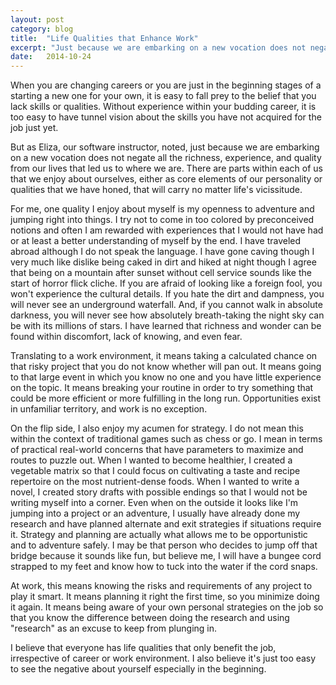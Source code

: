 ```yaml
---
layout: post
category: blog
title:  "Life Qualities that Enhance Work"
excerpt: "Just because we are embarking on a new vocation does not negate all the richness, experience, and quality from our lives that have led us to where we are."
date:   2014-10-24
---
```


When you are changing careers or you are just in the beginning stages of a starting a new one for your own, it is easy to fall prey to the belief that you lack skills or qualities. Without experience within your budding career, it is too easy to have tunnel vision about the skills you have not acquired for the job just yet.

But as Eliza, our software instructor, noted, just because we are embarking on a new vocation does not negate all the richness, experience, and quality from our lives that led us to where we are. There are parts within each of us that we enjoy about ourselves, either as core elements of our personality or qualities that we have honed, that will carry no matter life's vicissitude.

For me, one quality I enjoy about myself is my openness to adventure and jumping right into things. I try not to come in too colored by preconceived notions and often I am rewarded with experiences that I would not have had or at least a better understanding of myself by the end. I have traveled abroad although I do not speak the language. I have gone caving though I very much like dislike being caked in dirt and hiked at night though I agree that being on a mountain after sunset without cell service sounds like the start of horror flick cliche. If you are afraid of looking like a foreign fool, you won't experience the cultural details. If you hate the dirt and dampness, you will never see an underground waterfall. And, if you cannot walk in absolute darkness, you will never see how absolutely breath-taking the night sky can be with its millions of stars. I have learned that richness and wonder can be found within discomfort, lack of knowing, and even fear.

Translating to a work environment, it means taking a calculated chance on that risky project that you do not know whether will pan out. It means going to that large event in which you know no one and you have little experience on the topic. It means breaking your routine in order to try something that could be more efficient or more fulfilling in the long run. Opportunities exist in unfamiliar territory, and work is no exception.

On the flip side, I also enjoy my acumen for strategy. I do not mean this within the context of traditional games such as chess or go. I mean in terms of practical real-world concerns that have parameters to maximize and routes to puzzle out. When I wanted to become healthier, I created a vegetable matrix so that I could focus on cultivating a taste and recipe repertoire on the most nutrient-dense foods. When I wanted to write a novel, I created story drafts with possible endings so that I would not be writing myself into a corner. Even when on the outside it looks like I'm jumping into a project or an adventure, I usually have already done my research and have planned alternate and exit strategies if situations require it. Strategy and planning are actually what allows me to be opportunistic and to adventure safely. I may be that person who decides to jump off that bridge because it sounds like fun, but believe me, I will have a bungee cord strapped to my feet and know how to tuck into the water if the cord snaps.

At work, this means knowing the risks and requirements of any project to play it smart. It means planning it right the first time, so you minimize doing it again. It means being aware of your own personal strategies on the job so that you know the difference between doing the research and using "research" as an excuse to keep from plunging in.

I believe that everyone has life qualities that only benefit the job, irrespective of career or work environment. I also believe it's just too easy to see the negative about yourself especially in the beginning.
